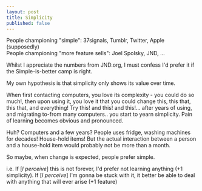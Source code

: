```yaml
---
layout: post
title: Simplicity
published: false
---
```

People championing "simple": 37signals, Tumblr, Twitter, Apple (supposedly)  
People championing "more feature sells": Joel Spolsky, JND, ...

Whilst I appreciate the numbers from JND.org, I must confess I'd prefer it if the Simple-is-better camp is right.

My own hypothesis is that simplicity only shows its value over time.

When first contacting computers, you love its complexity - you could do so much!, then upon using it, you love it that you could change this, this that, this that, and everything! Try this! and this! and this!... after years of using, and migrating to-from many computers.. you start to yearn simplicity. Pain of learning becomes obvious and pronounced.

Huh? Computers and a few years? People uses fridge, washing machines for decades! House-hold items! But the actual interaction between a person and a house-hold item would probably not be more than a month.

So maybe, when change is expected, people prefer simple.

i.e. If [_I perceive_] this is not forever, I'd prefer not learning anything (+1 simplicity). If [_I perceive_] I'm gonna be stuck with it, it better be able to deal with anything that will ever arise (+1 feature)

